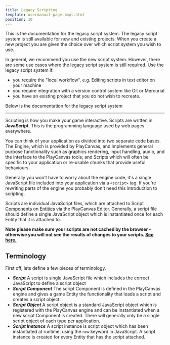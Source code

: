 ```yaml
---
title: Legacy Scripting
template: usermanual-page.tmpl.html
position: 10
---
```


This is the documentation for the legacy script system. The legacy script system is still available for new and existing projects. When you create a new project you are given the choice over which script system you wish to use.

In general, we recommend you use the new script system. However, there are some use cases where the legacy script system is still required. Use the legacy script system if:

- you require the "local workflow". e.g. Editing scripts in text editor on your machine
- you require integration with a version control system like Git or Mercurial
- you have an existing project that you do not wish to recreate.


Below is the documentation for the legacy script system

---

Scripting is how you make your game interactive. Scripts are written in **JavaScript**. This is the programming language used by web pages everywhere.

You can think of your application as divided into two separate code bases. The Engine, which is provided by PlayCanvas, and implements general purpose functionality such as graphics rendering, input handling, audio, and the interface to the PlayCanvas tools; and Scripts which will often be specific to your application or re-usable chunks that provide useful behaviours.

Generally you won't have to worry about the engine code, it's a single JavaScript file included into your application via a `<script>` tag. If you're rewriting parts of the engine you probably don't need this introduction to scripting.

Scripts are individual JavaScript files, which are attached to Script [Components][1] on [Entities][2] via the PlayCanvas Editor. Generally, a script file should define a single JavaScript object which is instantiated once for each Entity that it is attached to.

**Note please make sure your scripts are not cached by the browser - otherwise you will not see the results of changes to your scripts. [See here.][3]**

## Terminology

First off, lets define a few pieces of terminology.

* ***Script*** A script is single JavaScript file which includes the correct JavaScript to define a script object
* ***Script Component*** The script Component is defined in the PlayCanvas engine and gives a game Entity the functionality that loads a script and creates a script object.
* ***Script Object*** A script object is a standard JavaScript object which is registered with the PlayCanvas engine and can be instantiated when a new script Component is created. There will generally only be a single script object of each type per application.
* ***Script Instance*** A script instance is script object which has been instantiated at runtime, using the `new` keyword in JavaScript. A script instance is created for every Entity that has the script attached.

[1]: /user-manual/packs/components/
[2]: /user-manual/packs/entities/
[3]: /user-manual/scripting/debugging/
